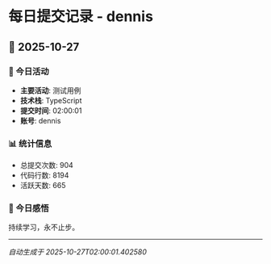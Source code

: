 # 每日提交记录 - dennis

## 📅 2025-10-27

### 🎯 今日活动
- **主要活动**: 测试用例
- **技术栈**: TypeScript
- **提交时间**: 02:00:01
- **账号**: dennis

### 📊 统计信息
- 总提交次数: 904
- 代码行数: 8194
- 活跃天数: 665

### 💭 今日感悟
持续学习，永不止步。

---
*自动生成于 2025-10-27T02:00:01.402580*
